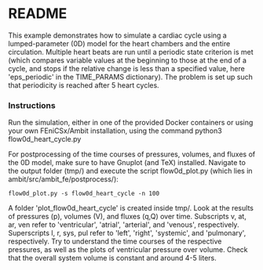 # README #

This example demonstrates how to simulate a cardiac cycle using a lumped-parameter (0D) model for the heart chambers and the entire circulation. Multiple heart beats are run
until a periodic state criterion is met (which compares variable values at the beginning to those at the end of a cycle, and stops if the relative change is less than
a specified value, here 'eps_periodic' in the TIME_PARAMS dictionary). The problem is set up such that periodicity is reached after 5 heart cycles.

### Instructions ###
Run the simulation, either in one of the provided Docker containers or using your own FEniCSx/Ambit installation, using the command
python3 flow0d_heart_cycle.py

For postprocessing of the time courses of pressures, volumes, and fluxes of the 0D model, make sure to have Gnuplot (and TeX) installed.
Navigate to the output folder (tmp/) and execute the script flow0d_plot.py (which lies in ambit/src/ambit_fe/postprocess/):
```
flow0d_plot.py -s flow0d_heart_cycle -n 100
```
A folder 'plot_flow0d_heart_cycle' is created inside tmp/. Look at the results of pressures (p), volumes (V), and fluxes (q,Q) over time.
Subscripts v, at, ar, ven refer to 'ventricular', 'atrial', 'arterial', and 'venous', respectively. Superscripts l, r, sys, pul refer to 'left', 'right', 'systemic', and
'pulmonary', respectively.
Try to understand the time courses of the respective pressures, as well as the plots of ventricular pressure over volume.
Check that the overall system volume is constant and around 4-5 liters.
